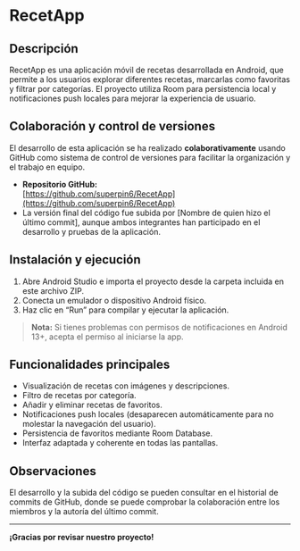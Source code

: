 # RecetApp

## Descripción

RecetApp es una aplicación móvil de recetas desarrollada en Android, que permite a los usuarios explorar diferentes recetas, marcarlas como favoritas y filtrar por categorías. El proyecto utiliza Room para persistencia local y notificaciones push locales para mejorar la experiencia de usuario.

## Colaboración y control de versiones

El desarrollo de esta aplicación se ha realizado **colaborativamente** usando GitHub como sistema de control de versiones para facilitar la organización y el trabajo en equipo.

- **Repositorio GitHub:**  
  [https://github.com/superpin6/RecetApp](https://github.com/superpin6/RecetApp)
- La versión final del código fue subida por [Nombre de quien hizo el último commit], aunque ambos integrantes han participado en el desarrollo y pruebas de la aplicación.

## Instalación y ejecución

1. Abre Android Studio e importa el proyecto desde la carpeta incluida en este archivo ZIP.
2. Conecta un emulador o dispositivo Android físico.
3. Haz clic en “Run” para compilar y ejecutar la aplicación.

> **Nota:** Si tienes problemas con permisos de notificaciones en Android 13+, acepta el permiso al iniciarse la app.

## Funcionalidades principales

- Visualización de recetas con imágenes y descripciones.
- Filtro de recetas por categoría.
- Añadir y eliminar recetas de favoritos.
- Notificaciones push locales (desaparecen automáticamente para no molestar la navegación del usuario).
- Persistencia de favoritos mediante Room Database.
- Interfaz adaptada y coherente en todas las pantallas.

## Observaciones

El desarrollo y la subida del código se pueden consultar en el historial de commits de GitHub, donde se puede comprobar la colaboración entre los miembros y la autoría del último commit.

---

**¡Gracias por revisar nuestro proyecto!**
